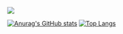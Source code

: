 <img src="https://capsule-render.vercel.app/api?type=waving&color=8c5b3f&height=150&section=header&text=Koh%20Taiho&fontColor=593932&fontAlign=85&fontAlignY=30&fontSize=50" />

[![Anurag's GitHub stats](https://github-readme-stats.vercel.app/api?username=Taiho1998)](https://github.com/Taiho1998/github-readme-stats)
[![Top Langs](https://github-readme-stats.vercel.app/api/top-langs/?username=Taiho1998)](https://github.com/Taiho1998/github-readme-stats)

